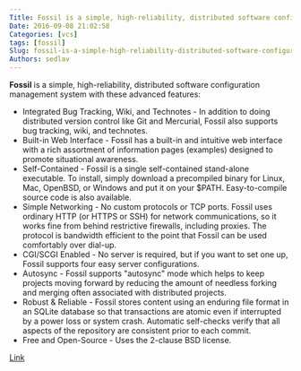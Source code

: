 ```yaml
---
Title: Fossil is a simple, high-reliability, distributed software configuration management system
Date: 2016-09-08 21:02:58
Categories: [vcs]
tags: [fossil]
Slug: fossil-is-a-simple-high-reliability-distributed-software-configuration-management-system
Authors: sedlav
---
```


**Fossil** is a simple, high-reliability, distributed software configuration management system with these advanced features:

* Integrated Bug Tracking, Wiki, and Technotes - In addition to doing distributed version control like Git and Mercurial, Fossil also supports bug tracking, wiki, and technotes.
* Built-in Web Interface - Fossil has a built-in and intuitive web interface with a rich assortment of information pages (examples) designed to promote situational awareness.
* Self-Contained - Fossil is a single self-contained stand-alone executable. To install, simply download a precompiled binary for Linux, Mac, OpenBSD, or Windows and put it on your $PATH. Easy-to-compile source code is also available.
* Simple Networking - No custom protocols or TCP ports. Fossil uses ordinary HTTP (or HTTPS or SSH) for network communications, so it works fine from behind restrictive firewalls, including proxies. The protocol is bandwidth efficient to the point that Fossil can be used comfortably over dial-up.
* CGI/SCGI Enabled - No server is required, but if you want to set one up, Fossil supports four easy server configurations.
* Autosync - Fossil supports "autosync" mode which helps to keep projects moving forward by reducing the amount of needless forking and merging often associated with distributed projects.
* Robust & Reliable - Fossil stores content using an enduring file format in an SQLite database so that transactions are atomic even if interrupted by a power loss or system crash. Automatic self-checks verify that all aspects of the repository are consistent prior to each commit.
* Free and Open-Source - Uses the 2-clause BSD license.

[Link](https://www.fossil-scm.org/)
